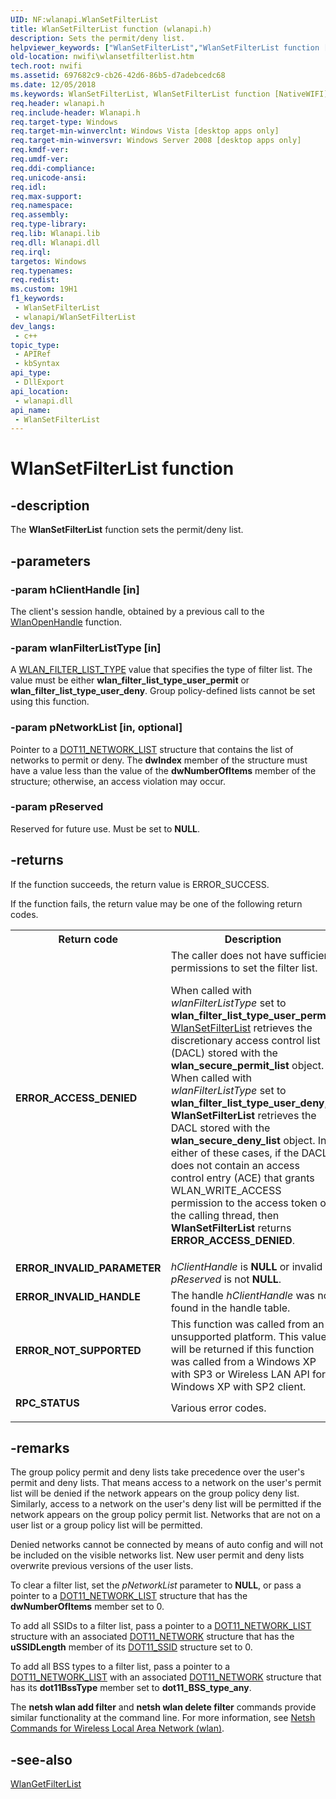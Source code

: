 ```yaml
---
UID: NF:wlanapi.WlanSetFilterList
title: WlanSetFilterList function (wlanapi.h)
description: Sets the permit/deny list.
helpviewer_keywords: ["WlanSetFilterList","WlanSetFilterList function [NativeWIFI]","nwifi.wlansetfilterlist","wlanapi/WlanSetFilterList"]
old-location: nwifi\wlansetfilterlist.htm
tech.root: nwifi
ms.assetid: 697682c9-cb26-42d6-86b5-d7adebcedc68
ms.date: 12/05/2018
ms.keywords: WlanSetFilterList, WlanSetFilterList function [NativeWIFI], nwifi.wlansetfilterlist, wlanapi/WlanSetFilterList
req.header: wlanapi.h
req.include-header: Wlanapi.h
req.target-type: Windows
req.target-min-winverclnt: Windows Vista [desktop apps only]
req.target-min-winversvr: Windows Server 2008 [desktop apps only]
req.kmdf-ver: 
req.umdf-ver: 
req.ddi-compliance: 
req.unicode-ansi: 
req.idl: 
req.max-support: 
req.namespace: 
req.assembly: 
req.type-library: 
req.lib: Wlanapi.lib
req.dll: Wlanapi.dll
req.irql: 
targetos: Windows
req.typenames: 
req.redist: 
ms.custom: 19H1
f1_keywords:
 - WlanSetFilterList
 - wlanapi/WlanSetFilterList
dev_langs:
 - c++
topic_type:
 - APIRef
 - kbSyntax
api_type:
 - DllExport
api_location:
 - wlanapi.dll
api_name:
 - WlanSetFilterList
---
```


# WlanSetFilterList function


## -description

The <b>WlanSetFilterList</b> function sets the permit/deny list.

## -parameters

### -param hClientHandle [in]

The client's session handle, obtained by a previous call to the <a href="https://docs.microsoft.com/windows/desktop/api/wlanapi/nf-wlanapi-wlanopenhandle">WlanOpenHandle</a> function.

### -param wlanFilterListType [in]

A <a href="https://docs.microsoft.com/windows/desktop/api/wlanapi/ne-wlanapi-wlan_filter_list_type">WLAN_FILTER_LIST_TYPE</a> value that specifies the type of filter list.  The value must be either <b>wlan_filter_list_type_user_permit</b> or <b>wlan_filter_list_type_user_deny</b>.  Group policy-defined lists cannot be set using this function.

### -param pNetworkList [in, optional]

Pointer to a <a href="https://docs.microsoft.com/windows/desktop/api/wlanapi/ns-wlanapi-dot11_network_list">DOT11_NETWORK_LIST</a> structure that contains the list of networks to permit or deny. The <b>dwIndex</b> member of the structure must have a value less than the value of the <b>dwNumberOfItems</b> member of the structure; otherwise, an access violation may occur.

### -param pReserved

Reserved for future use.  Must be set to <b>NULL</b>.

## -returns

If the function succeeds, the return value is ERROR_SUCCESS.

If the function fails, the return value may be one of the following return codes.

<table>
<tr>
<th>Return code</th>
<th>Description</th>
</tr>
<tr>
<td width="40%">
<dl>
<dt><b>ERROR_ACCESS_DENIED</b></dt>
</dl>
</td>
<td width="60%">
The caller does not have sufficient permissions to set the filter list. 

When called with <i>wlanFilterListType</i> set to <b>wlan_filter_list_type_user_permit</b>, <a href="https://docs.microsoft.com/windows/desktop/api/wlanapi/nf-wlanapi-wlansetfilterlist">WlanSetFilterList</a> retrieves the discretionary access control list (DACL) stored with the  <b>wlan_secure_permit_list</b> object. When called with <i>wlanFilterListType</i>  set to <b>wlan_filter_list_type_user_deny</b>, <b>WlanSetFilterList</b> retrieves the DACL stored with the  <b>wlan_secure_deny_list</b> object. In either of these cases, if the DACL does not contain an access control entry (ACE) that grants WLAN_WRITE_ACCESS permission to the access token of the calling thread, then <b>WlanSetFilterList</b>  returns <b>ERROR_ACCESS_DENIED</b>.

</td>
</tr>
<tr>
<td width="40%">
<dl>
<dt><b>ERROR_INVALID_PARAMETER</b></dt>
</dl>
</td>
<td width="60%">
<i>hClientHandle</i> is <b>NULL</b> or invalid or <i>pReserved</i> is not <b>NULL</b>.

</td>
</tr>
<tr>
<td width="40%">
<dl>
<dt><b>ERROR_INVALID_HANDLE</b></dt>
</dl>
</td>
<td width="60%">
The handle <i>hClientHandle</i>  was not found in the handle table.

</td>
</tr>
<tr>
<td width="40%">
<dl>
<dt><b>ERROR_NOT_SUPPORTED</b></dt>
</dl>
</td>
<td width="60%">
This function was called from an unsupported platform. This value will be returned if this function was called from a Windows XP with SP3 or Wireless LAN API for Windows XP with SP2 client.

</td>
</tr>
<tr>
<td width="40%">
<dl>
<dt><b>RPC_STATUS</b></dt>
</dl>
</td>
<td width="60%">
Various error codes.

</td>
</tr>
</table>

## -remarks

The group policy permit and deny lists take precedence over the user's permit and deny lists. That means access to a network on the user's permit list will be denied if the network appears on the group policy deny list. Similarly, access to a network on the user's deny list will be permitted if the network appears on the group policy permit list. Networks that are not on a user  list or a group policy list will be permitted.  

Denied networks cannot be connected by means of auto config and will not be included on the visible networks list. New user permit and deny lists overwrite previous versions of the user lists.  

To clear a filter list, set the <i>pNetworkList</i> parameter to <b>NULL</b>, or pass a pointer to a <a href="https://docs.microsoft.com/windows/desktop/api/wlanapi/ns-wlanapi-dot11_network_list">DOT11_NETWORK_LIST</a> structure that has the <b>dwNumberOfItems</b> member set to 0.

To add all SSIDs to a filter list, pass a pointer to a  <a href="https://docs.microsoft.com/windows/desktop/api/wlanapi/ns-wlanapi-dot11_network_list">DOT11_NETWORK_LIST</a> structure with an associated <a href="https://docs.microsoft.com/windows/desktop/api/wlanapi/ns-wlanapi-dot11_network">DOT11_NETWORK</a> structure that has the  <b>uSSIDLength</b> member of its <a href="https://docs.microsoft.com/windows/desktop/NativeWiFi/dot11-ssid">DOT11_SSID</a> structure set to 0.

To add all BSS types to a filter list, pass a pointer to a  <a href="https://docs.microsoft.com/windows/desktop/api/wlanapi/ns-wlanapi-dot11_network_list">DOT11_NETWORK_LIST</a> with an associated <a href="https://docs.microsoft.com/windows/desktop/api/wlanapi/ns-wlanapi-dot11_network">DOT11_NETWORK</a> structure that has its <b>dot11BssType</b> member set to <b>dot11_BSS_type_any</b>.

The <b>netsh wlan add filter</b> and <b>netsh wlan delete filter</b> commands provide similar functionality at the command line. For more information, see <a href="https://technet.microsoft.com/library/f435edbe-1d50-4774-bae2-0dda33eaeb2f">Netsh Commands for Wireless Local Area Network (wlan)</a>.

## -see-also

<a href="https://docs.microsoft.com/windows/desktop/api/wlanapi/nf-wlanapi-wlangetfilterlist">WlanGetFilterList</a>

